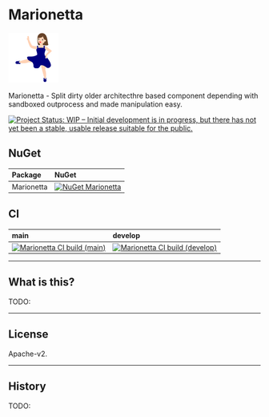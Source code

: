 # Marionetta

![Marionetta](Images/Marionetta.100.png)

Marionetta - Split dirty older architecthre based component depending with sandboxed outprocess and made manipulation easy.

[![Project Status: WIP – Initial development is in progress, but there has not yet been a stable, usable release suitable for the public.](https://www.repostatus.org/badges/latest/wip.svg)](https://www.repostatus.org/#wip)

## NuGet

| Package  | NuGet                                                                                                                |
|:---------|:---------------------------------------------------------------------------------------------------------------------|
| Marionetta | [![NuGet Marionetta](https://img.shields.io/nuget/v/Marionetta.svg?style=flat)](https://www.nuget.org/packages/Marionetta) |

## CI

| main                                                                                                                                                                 | develop                                                                                                                                                                       |
|:---------------------------------------------------------------------------------------------------------------------------------------------------------------------|:------------------------------------------------------------------------------------------------------------------------------------------------------------------------------|
| [![Marionetta CI build (main)](https://github.com/kekyo/Marionetta/workflows/.NET/badge.svg?branch=main)](https://github.com/kekyo/Marionetta/actions?query=branch%3Amain) | [![Marionetta CI build (develop)](https://github.com/kekyo/Marionetta/workflows/.NET/badge.svg?branch=develop)](https://github.com/kekyo/Marionetta/actions?query=branch%3Adevelop) |

----

## What is this?

TODO:

----

## License

Apache-v2.

----

## History

TODO:
